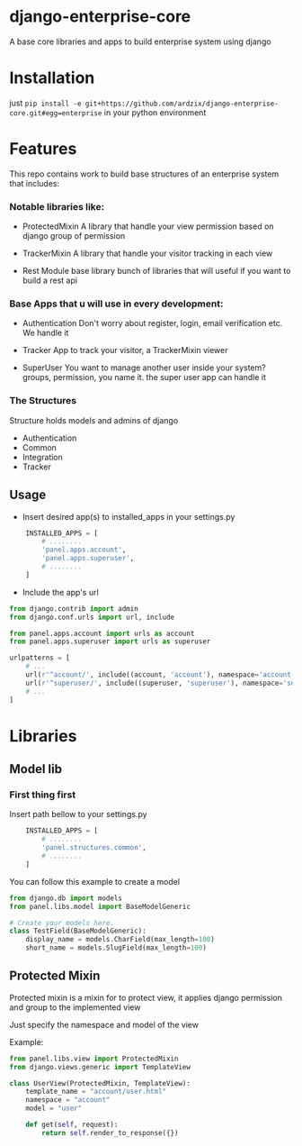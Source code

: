 # django-enterprise-core
A base core libraries and apps to build enterprise system using django

# Installation
just `pip install -e git+https://github.com/ardzix/django-enterprise-core.git#egg=enterprise` in your python environment

# Features

This repo contains work to build base structures of an enterprise system that includes:

### Notable libraries like:

- ProtectedMixin
  A library that handle your view permission based on django group of permission

- TrackerMixin
  A library that handle your visitor tracking in each view

- Rest Module base library
bunch of libraries that will useful if you want to build a rest api

### Base Apps that u will use in every development:

- Authentication
Don't worry about register, login, email verification etc. We handle it

- Tracker
App to track your visitor, a TrackerMixin viewer

- SuperUser
You want to manage another user inside your system? groups, permission, you name it. the super user app can handle it

### The Structures
Structure holds models and admins of django

- Authentication
- Common
- Integration
- Tracker

## Usage

* Insert desired app(s) to installed_apps in your settings.py

```python
    INSTALLED_APPS = [
        # ........
        'panel.apps.account',
        'panel.apps.superuser',
        # ........
    ]
```

* Include the app's url

```python
from django.contrib import admin
from django.conf.urls import url, include

from panel.apps.account import urls as account
from panel.apps.superuser import urls as superuser

urlpatterns = [
    # ...
    url(r'^account/', include((account, 'account'), namespace='account')),
    url(r'^superuser/', include((superuser, 'superuser'), namespace='superuser')),
    # ...
]
```

# Libraries

## Model lib

### First thing first

Insert path bellow to your settings.py
```python
    INSTALLED_APPS = [
        # ........
        'panel.structures.common',
        # ........
    ]
```

You can follow this example to create a model

```python
from django.db import models
from panel.libs.model import BaseModelGeneric

# Create your models here.
class TestField(BaseModelGeneric):
    display_name = models.CharField(max_length=100)
    short_name = models.SlugField(max_length=100)
```

## Protected Mixin
Protected mixin is a mixin for to protect view, it applies django permission and group to the implemented view

Just specify the namespace and model of the view

Example:
```python
from panel.libs.view import ProtectedMixin
from django.views.generic import TemplateView 

class UserView(ProtectedMixin, TemplateView):
    template_name = "account/user.html"
    namespace = "account"
    model = "user"

    def get(self, request):
        return self.render_to_response({})
```

